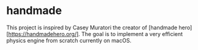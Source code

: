 # handmade
This project is inspired by Casey Muratori the creator of [handmade hero][https://handmadehero.org/]. The goal is to implement a very efficient physics engine from scratch currently on macOS.
